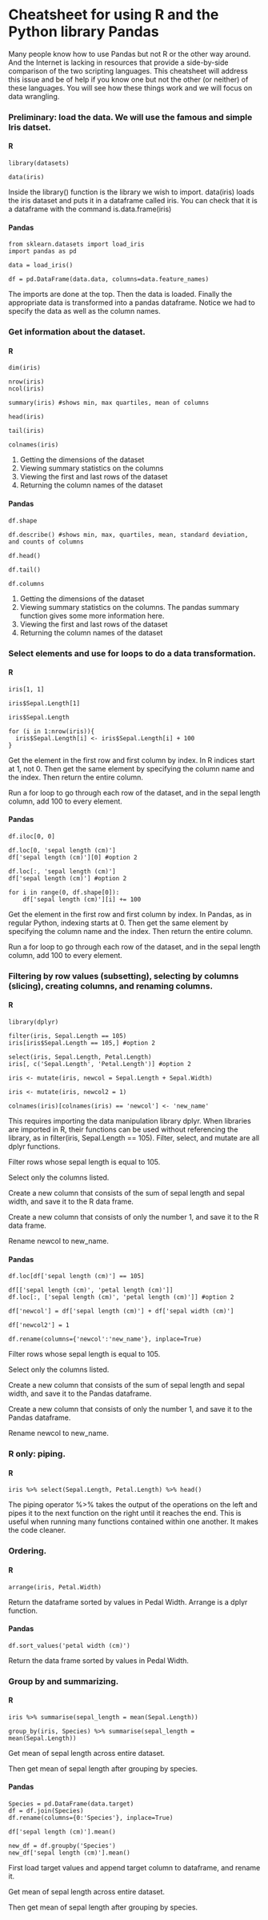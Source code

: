 # Cheatsheet for using R and the Python library Pandas


Many people know how to use Pandas but not R or the other way around. And the Internet is lacking in resources that provide a side-by-side comparison of the two scripting languages. This cheatsheet will address this issue and be of help if you know one but not the other (or neither) of these languages. You will see how these things work and we will focus on data wrangling.


### Preliminary: load the data. We will use the famous and simple Iris datset.

#### R

```
library(datasets)

data(iris)
```

Inside the library() function is the library we wish to import.
data(iris) loads the iris dataset and puts it in a dataframe called iris. You can check that it is a dataframe with the command is.data.frame(iris)

#### Pandas

```
from sklearn.datasets import load_iris
import pandas as pd

data = load_iris()

df = pd.DataFrame(data.data, columns=data.feature_names)
```

The imports are done at the top. Then the data is loaded. Finally the appropriate data is transformed into a pandas dataframe. Notice we had to specify the data as well as the column names.


### Get information about the dataset.


#### R

```
dim(iris)

nrow(iris)
ncol(iris)

summary(iris) #shows min, max quartiles, mean of columns

head(iris)

tail(iris)

colnames(iris)

```

1. Getting the dimensions of the dataset
2. Viewing summary statistics on the columns
3. Viewing the first and last rows of the dataset
4. Returning the column names of the dataset

#### Pandas

```
df.shape

df.describe() #shows min, max, quartiles, mean, standard deviation, and counts of columns

df.head()

df.tail()

df.columns

```

1. Getting the dimensions of the dataset
2. Viewing summary statistics on the columns. The pandas summary function gives some more information here.
3. Viewing the first and last rows of the dataset
4. Returning the column names of the dataset


### Select elements and use for loops to do a data transformation.


#### R

```
iris[1, 1]

iris$Sepal.Length[1]

iris$Sepal.Length

for (i in 1:nrow(iris)){
  iris$Sepal.Length[i] <- iris$Sepal.Length[i] + 100
}

```

Get the element in the first row and first column by index. In R indices start at 1, not 0.
Then get the same element by specifying the column name and the index.
Then return the entire column.

Run a for loop to go through each row of the dataset, and in the sepal length column, add 100 to every element.

#### Pandas

```
df.iloc[0, 0]

df.loc[0, 'sepal length (cm)']
df['sepal length (cm)'][0] #option 2

df.loc[:, 'sepal length (cm)']
df['sepal length (cm)'] #option 2

for i in range(0, df.shape[0]):
    df['sepal length (cm)'][i] += 100

```

Get the element in the first row and first column by index. In Pandas, as in regular Python, indexing starts at 0.
Then get the same element by specifying the column name and the index.
Then return the entire column.

Run a for loop to go through each row of the dataset, and in the sepal length column, add 100 to every element.


### Filtering by row values (subsetting), selecting by columns (slicing), creating columns, and renaming columns.


#### R

```
library(dplyr)

filter(iris, Sepal.Length == 105)
iris[iris$Sepal.Length == 105,] #option 2

select(iris, Sepal.Length, Petal.Length)
iris[, c('Sepal.Length', 'Petal.Length')] #option 2

iris <- mutate(iris, newcol = Sepal.Length + Sepal.Width)

iris <- mutate(iris, newcol2 = 1)

colnames(iris)[colnames(iris) == 'newcol'] <- 'new_name'

```

This requires importing the data manipulation library dplyr. When libraries are imported in R, their functions can be used without referencing the library, as in filter(iris, Sepal.Length == 105). Filter, select, and mutate are all dplyr functions.

Filter rows whose sepal length is equal to 105.

Select only the columns listed.

Create a new column that consists of the sum of sepal length and sepal width, and save it to the R data frame.

Create a new column that consists of only the number 1, and save it to the R data frame.

Rename newcol to new_name.


#### Pandas

```
df.loc[df['sepal length (cm)'] == 105]

df[['sepal length (cm)', 'petal length (cm)']]
df.loc[:, ['sepal length (cm)', 'petal length (cm)']] #option 2

df['newcol'] = df['sepal length (cm)'] + df['sepal width (cm)']

df['newcol2'] = 1

df.rename(columns={'newcol':'new_name'}, inplace=True)

```


Filter rows whose sepal length is equal to 105.

Select only the columns listed.

Create a new column that consists of the sum of sepal length and sepal width, and save it to the Pandas dataframe.

Create a new column that consists of only the number 1, and save it to the Pandas dataframe.

Rename newcol to new_name.

### R only: piping.


#### R

```
iris %>% select(Sepal.Length, Petal.Length) %>% head()

```

The piping operator %>% takes the output of the operations on the left and pipes it to the next function on the right until it reaches the end. This is useful when running many functions contained within one another. It makes the code cleaner.



### Ordering.


#### R

```
arrange(iris, Petal.Width)

```

Return the dataframe sorted by values in Pedal Width.
Arrange is a dplyr function.


#### Pandas

```
df.sort_values('petal width (cm)')

```

Return the data frame sorted by values in Pedal Width.


### Group by and summarizing.


#### R

```
iris %>% summarise(sepal_length = mean(Sepal.Length))

group_by(iris, Species) %>% summarise(sepal_length = mean(Sepal.Length))

```

Get mean of sepal length across entire dataset.

Then get mean of sepal length after grouping by species.


#### Pandas

```
Species = pd.DataFrame(data.target)
df = df.join(Species)
df.rename(columns={0:'Species'}, inplace=True)

df['sepal length (cm)'].mean()

new_df = df.groupby('Species')
new_df['sepal length (cm)'].mean()

```

First load target values and append target column to dataframe, and rename it.

Get mean of sepal length across entire dataset.

Then get mean of sepal length after grouping by species.

